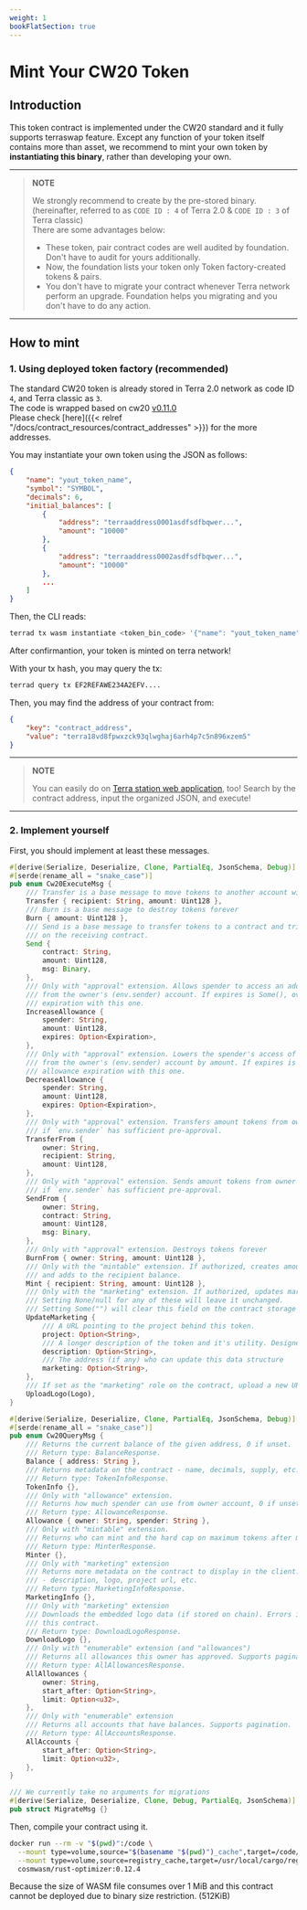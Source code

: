 ```yaml
---
weight: 1
bookFlatSection: true
---
```


# Mint Your CW20 Token

## Introduction

This token contract is implemented under the CW20 standard and it fully supports terraswap feature.
Except any function of your token itself contains more than asset, we recommend to mint your own token by **instantiating this binary**, rather than developing your own.

---
> **NOTE**
>
> We strongly recommend to create by the pre-stored binary. (hereinafter, referred to as `CODE ID : 4` of Terra 2.0 & `CODE ID : 3` of Terra classic) \
> There are some advantages below:
>
> * These token, pair contract codes are well audited by foundation. Don't have to audit for yours additionally.
> * Now, the foundation lists your token only Token factory-created tokens & pairs.
> * You don't have to migrate your contract whenever Terra network perform an upgrade. Foundation helps you migrating and you don't have to do any action.
>
---

## How to mint

### 1. Using deployed token factory (recommended)

The standard CW20 token is already stored in Terra 2.0 network as code ID `4`, and Terra classic as `3`.\
The code is wrapped based on cw20 [v0.11.0](https://docs.rs/cw20/0.11.0/cw20/index.html) \
Please check [here]({{< relref "/docs/contract_resources/contract_addresses" >}}) for the more addresses.

You may instantiate your own token using the JSON as follows:

```json
{
    "name": "yout_token_name",
    "symbol": "SYMBOL",
    "decimals": 6,
    "initial_balances": [
        {
            "address": "terraaddress0001asdfsdfbqwer...",
            "amount": "10000"
        },
        {
            "address": "terraaddress0002asdfsdfbqwer...",
            "amount": "10000"
        },
        ...
    ]
}
```

Then, the CLI reads:

```bash
terrad tx wasm instantiate <token_bin_code> '{"name": "yout_token_name", "symbol": "SYMBOL", "decimals": 3, ... }' --from your_key
```

After confirmantion, your token is minted on terra network!

With your tx hash, you may query the tx:
```bash
terrad query tx EF2REFAWE234A2EFV....
```

Then, you may find the address of your contract from:
```json
{
    "key": "contract_address",
    "value": "terra18vd8fpwxzck93qlwghaj6arh4p7c5n896xzem5"
}
```

---
> **NOTE**
>
> You can easily do on [Terra station web application](https://station.terra.money/contract), too!
> Search by the contract address, input the organized JSON, and execute!
>
---

### 2. Implement yourself

First, you should implement at least these messages.

```rust
#[derive(Serialize, Deserialize, Clone, PartialEq, JsonSchema, Debug)]
#[serde(rename_all = "snake_case")]
pub enum Cw20ExecuteMsg {
    /// Transfer is a base message to move tokens to another account without triggering actions
    Transfer { recipient: String, amount: Uint128 },
    /// Burn is a base message to destroy tokens forever
    Burn { amount: Uint128 },
    /// Send is a base message to transfer tokens to a contract and trigger an action
    /// on the receiving contract.
    Send {
        contract: String,
        amount: Uint128,
        msg: Binary,
    },
    /// Only with "approval" extension. Allows spender to access an additional amount tokens
    /// from the owner's (env.sender) account. If expires is Some(), overwrites current allowance
    /// expiration with this one.
    IncreaseAllowance {
        spender: String,
        amount: Uint128,
        expires: Option<Expiration>,
    },
    /// Only with "approval" extension. Lowers the spender's access of tokens
    /// from the owner's (env.sender) account by amount. If expires is Some(), overwrites current
    /// allowance expiration with this one.
    DecreaseAllowance {
        spender: String,
        amount: Uint128,
        expires: Option<Expiration>,
    },
    /// Only with "approval" extension. Transfers amount tokens from owner -> recipient
    /// if `env.sender` has sufficient pre-approval.
    TransferFrom {
        owner: String,
        recipient: String,
        amount: Uint128,
    },
    /// Only with "approval" extension. Sends amount tokens from owner -> contract
    /// if `env.sender` has sufficient pre-approval.
    SendFrom {
        owner: String,
        contract: String,
        amount: Uint128,
        msg: Binary,
    },
    /// Only with "approval" extension. Destroys tokens forever
    BurnFrom { owner: String, amount: Uint128 },
    /// Only with the "mintable" extension. If authorized, creates amount new tokens
    /// and adds to the recipient balance.
    Mint { recipient: String, amount: Uint128 },
    /// Only with the "marketing" extension. If authorized, updates marketing metadata.
    /// Setting None/null for any of these will leave it unchanged.
    /// Setting Some("") will clear this field on the contract storage
    UpdateMarketing {
        /// A URL pointing to the project behind this token.
        project: Option<String>,
        /// A longer description of the token and it's utility. Designed for tooltips or such
        description: Option<String>,
        /// The address (if any) who can update this data structure
        marketing: Option<String>,
    },
    /// If set as the "marketing" role on the contract, upload a new URL, SVG, or PNG for the token
    UploadLogo(Logo),
}

#[derive(Serialize, Deserialize, Clone, PartialEq, JsonSchema, Debug)]
#[serde(rename_all = "snake_case")]
pub enum Cw20QueryMsg {
    /// Returns the current balance of the given address, 0 if unset.
    /// Return type: BalanceResponse.
    Balance { address: String },
    /// Returns metadata on the contract - name, decimals, supply, etc.
    /// Return type: TokenInfoResponse.
    TokenInfo {},
    /// Only with "allowance" extension.
    /// Returns how much spender can use from owner account, 0 if unset.
    /// Return type: AllowanceResponse.
    Allowance { owner: String, spender: String },
    /// Only with "mintable" extension.
    /// Returns who can mint and the hard cap on maximum tokens after minting.
    /// Return type: MinterResponse.
    Minter {},
    /// Only with "marketing" extension
    /// Returns more metadata on the contract to display in the client:
    /// - description, logo, project url, etc.
    /// Return type: MarketingInfoResponse.
    MarketingInfo {},
    /// Only with "marketing" extension
    /// Downloads the embedded logo data (if stored on chain). Errors if no logo data stored for
    /// this contract.
    /// Return type: DownloadLogoResponse.
    DownloadLogo {},
    /// Only with "enumerable" extension (and "allowances")
    /// Returns all allowances this owner has approved. Supports pagination.
    /// Return type: AllAllowancesResponse.
    AllAllowances {
        owner: String,
        start_after: Option<String>,
        limit: Option<u32>,
    },
    /// Only with "enumerable" extension
    /// Returns all accounts that have balances. Supports pagination.
    /// Return type: AllAccountsResponse.
    AllAccounts {
        start_after: Option<String>,
        limit: Option<u32>,
    },
}

/// We currently take no arguments for migrations
#[derive(Serialize, Deserialize, Clone, Debug, PartialEq, JsonSchema)]
pub struct MigrateMsg {}
```

Then, compile your contract using it. 

```bash
docker run --rm -v "$(pwd)":/code \
  --mount type=volume,source="$(basename "$(pwd)")_cache",target=/code/target \
  --mount type=volume,source=registry_cache,target=/usr/local/cargo/registry \
  cosmwasm/rust-optimizer:0.12.4

```

Because the size of WASM file consumes over 1 MiB and this contract cannot be deployed due to binary size restriction. (512KiB)
